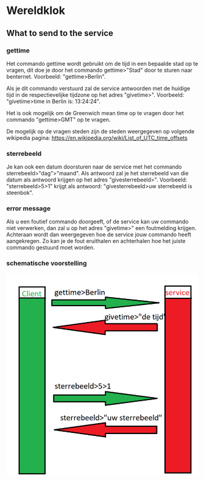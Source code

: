 # Wereldklok

## What to send to the service

### gettime

Het commando gettime wordt gebruikt om de tijd in een bepaalde stad op te vragen, dit doe je door het commando gettime>"Stad" door te sturen naar benternet.
Voorbeeld: "gettime>Berlin". 

Als je dit commando verstuurd zal de service antwoorden met de huidige tijd in de respectievelijke tijdzone op het adres "givetime>".
Voorbeeld: "givetime>time in Berlin is: 13:24:24".

Het is ook mogelijk om de Greenwich mean time op te vragen door het commando "gettime>GMT" op te vragen.

De mogelijk op de vragen steden zijn de steden weergegeven op volgende wikipedia pagina: https://en.wikipedia.org/wiki/List_of_UTC_time_offsets

### sterrebeeld

Je kan ook een datum doorsturen naar de service met het commando sterrebeeld>"dag">"maand". Als antwoord zal je het sterrebeeld van die datum als antwoord krijgen op het adres "givesterrebeeld>".
Voorbeeld: "sterrebeeld>5>1" krijgt als antwoord: "givesterrebeeld>uw sterrebeeld is steenbok".

### error message

Als u een foutief commando doorgeeft, of de service kan uw commando niet verwerken, dan zal u op het adres "givetime>" een foutmelding krijgen. Achteraan wordt dan weergegeven hoe de service jouw commando heeft aangekregen. Zo kan je de fout eruithalen en achterhalen hoe het juiste commando gestuurd moet worden.

### schematische voorstelling

![alt text](https://github.com/B-Willems/Wereldklok/blob/master/uitleg_wereldklok.png "schematische voorstelling")
